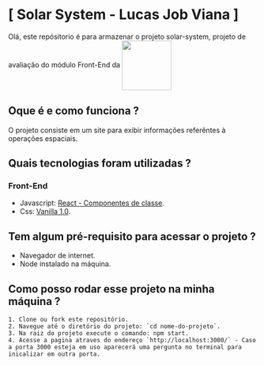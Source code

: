 # [ Solar System - Lucas Job Viana ] 

Olá, este repósitorio é para armazenar o projeto solar-system, projeto de avaliação do módulo Front-End da <a href="https://www.betrybe.com/formacao" target="_blank"><img src="https://theme.zdassets.com/theme_assets/9633455/ecf228e8c15da1a8bd07f574e675a0ac59330968.png" align="center" width="100px"></a>

## Oque é e como funciona ?

O projeto consiste em um site para exibir informações referêntes à operações espaciais.

## Quais tecnologias foram utilizadas ? 

### Front-End
  - Javascript: [React - Componentes de classe](https://react.dev/).
  - Css: [Vanilla 1.0](https://vanillacss.com/).

## Tem algum pré-requisito para acessar o projeto ?

- Navegador de internet.
- Node instalado na máquina.

## Como posso rodar esse projeto na minha máquina ?

    1. Clone ou fork este repositório.
    2. Navegue até o diretório do projeto: `cd nome-do-projeto`.
    3. Na raiz do projeto execute o comando: npm start.
    4. Acesse a pagina atraves do endereço `http://localhost:3000/` - Caso a porta 3000 esteja em uso aparecerá uma pergunta no terminal para inicalizar em outra porta.

